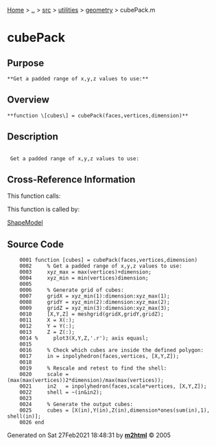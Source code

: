 [Home](../../../../../index.md) \> [..](#) \> [src](../../../../../documentation.md) \> [utilities](#)
\> [geometry](index.md) \> cubePack.m



# cubePack

## Purpose 

``` 
**Get a padded range of x,y,z values to use:**
```

## Overview 

``` 
**function \[cubes\] = cubePack(faces,vertices,dimension)**
```

## Description 

```
 
 Get a padded range of x,y,z values to use:

```

## Cross-Reference Information 

This function calls:

This function is called by:

   [ShapeModel](ShapeModel.md)

## Source Code 

```
    0001 function [cubes] = cubePack(faces,vertices,dimension)
    0002     % Get a padded range of x,y,z values to use:
    0003     xyz_max = max(vertices)+dimension;
    0004     xyz_min = min(vertices)dimension;
    0005     
    0006     % Generate grid of cubes:
    0007     gridX = xyz_min(1):dimension:xyz_max(1);
    0008     gridY = xyz_min(2):dimension:xyz_max(2);
    0009     gridZ = xyz_min(3):dimension:xyz_max(3);
    0010     [X,Y,Z] = meshgrid(gridX,gridY,gridZ);
    0011     X = X(:);
    0012     Y = Y(:);
    0013     Z = Z(:);
    0014 %     plot3(X,Y,Z,'.r'); axis equasl;
    0015     
    0016     % Check which cubes are inside the defined polygon:
    0017     in = inpolyhedron(faces,vertices, [X,Y,Z]);
    0018     
    0019     % Rescale and retest to find the shell:
    0020     scale = (max(max(vertices))2*dimension)/max(max(vertices));
    0021     in2   = inpolyhedron(faces,scale*vertices, [X,Y,Z]);
    0022     shell = ~(in&in2);
    0023     
    0024     % Generate the output cubes:
    0025     cubes = [X(in),Y(in),Z(in),dimension*ones(sum(in),1), shell(in)];
    0026 end
```



Generated on Sat 27Feb2021 18:48:31 by
**[m2html](http://www.artefact.tk/software/matlab/m2html/ "Matlab Documentation in HTML")**
© 2005